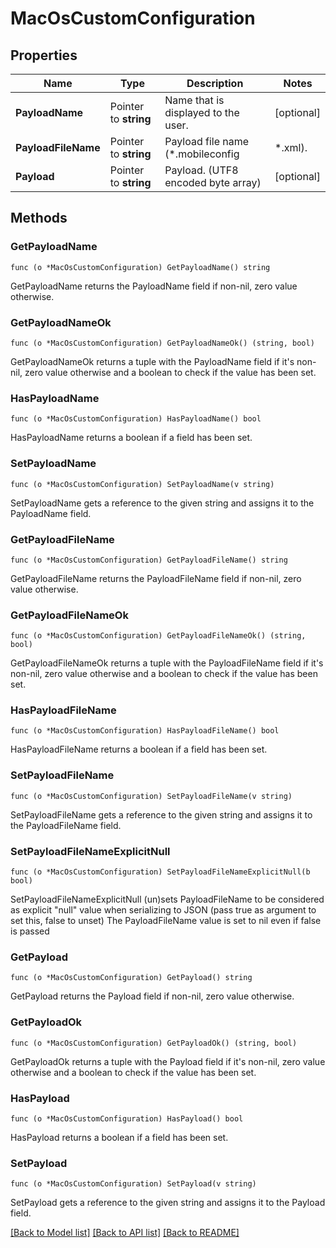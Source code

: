 # MacOsCustomConfiguration

## Properties

Name | Type | Description | Notes
------------ | ------------- | ------------- | -------------
**PayloadName** | Pointer to **string** | Name that is displayed to the user. | [optional] 
**PayloadFileName** | Pointer to **string** | Payload file name (*.mobileconfig | *.xml). | [optional] 
**Payload** | Pointer to **string** | Payload. (UTF8 encoded byte array) | [optional] 

## Methods

### GetPayloadName

`func (o *MacOsCustomConfiguration) GetPayloadName() string`

GetPayloadName returns the PayloadName field if non-nil, zero value otherwise.

### GetPayloadNameOk

`func (o *MacOsCustomConfiguration) GetPayloadNameOk() (string, bool)`

GetPayloadNameOk returns a tuple with the PayloadName field if it's non-nil, zero value otherwise
and a boolean to check if the value has been set.

### HasPayloadName

`func (o *MacOsCustomConfiguration) HasPayloadName() bool`

HasPayloadName returns a boolean if a field has been set.

### SetPayloadName

`func (o *MacOsCustomConfiguration) SetPayloadName(v string)`

SetPayloadName gets a reference to the given string and assigns it to the PayloadName field.

### GetPayloadFileName

`func (o *MacOsCustomConfiguration) GetPayloadFileName() string`

GetPayloadFileName returns the PayloadFileName field if non-nil, zero value otherwise.

### GetPayloadFileNameOk

`func (o *MacOsCustomConfiguration) GetPayloadFileNameOk() (string, bool)`

GetPayloadFileNameOk returns a tuple with the PayloadFileName field if it's non-nil, zero value otherwise
and a boolean to check if the value has been set.

### HasPayloadFileName

`func (o *MacOsCustomConfiguration) HasPayloadFileName() bool`

HasPayloadFileName returns a boolean if a field has been set.

### SetPayloadFileName

`func (o *MacOsCustomConfiguration) SetPayloadFileName(v string)`

SetPayloadFileName gets a reference to the given string and assigns it to the PayloadFileName field.

### SetPayloadFileNameExplicitNull

`func (o *MacOsCustomConfiguration) SetPayloadFileNameExplicitNull(b bool)`

SetPayloadFileNameExplicitNull (un)sets PayloadFileName to be considered as explicit "null" value
when serializing to JSON (pass true as argument to set this, false to unset)
The PayloadFileName value is set to nil even if false is passed
### GetPayload

`func (o *MacOsCustomConfiguration) GetPayload() string`

GetPayload returns the Payload field if non-nil, zero value otherwise.

### GetPayloadOk

`func (o *MacOsCustomConfiguration) GetPayloadOk() (string, bool)`

GetPayloadOk returns a tuple with the Payload field if it's non-nil, zero value otherwise
and a boolean to check if the value has been set.

### HasPayload

`func (o *MacOsCustomConfiguration) HasPayload() bool`

HasPayload returns a boolean if a field has been set.

### SetPayload

`func (o *MacOsCustomConfiguration) SetPayload(v string)`

SetPayload gets a reference to the given string and assigns it to the Payload field.


[[Back to Model list]](../README.md#documentation-for-models) [[Back to API list]](../README.md#documentation-for-api-endpoints) [[Back to README]](../README.md)


